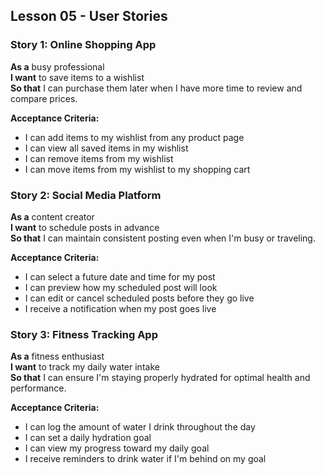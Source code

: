 ## Lesson 05 - User Stories

### Story 1: Online Shopping App
**As a** busy professional  
**I want** to save items to a wishlist  
**So that** I can purchase them later when I have more time to review and compare prices.

**Acceptance Criteria:**
- I can add items to my wishlist from any product page
- I can view all saved items in my wishlist
- I can remove items from my wishlist
- I can move items from my wishlist to my shopping cart

### Story 2: Social Media Platform
**As a** content creator  
**I want** to schedule posts in advance  
**So that** I can maintain consistent posting even when I'm busy or traveling.

**Acceptance Criteria:**
- I can select a future date and time for my post
- I can preview how my scheduled post will look
- I can edit or cancel scheduled posts before they go live
- I receive a notification when my post goes live

### Story 3: Fitness Tracking App
**As a** fitness enthusiast  
**I want** to track my daily water intake  
**So that** I can ensure I'm staying properly hydrated for optimal health and performance.

**Acceptance Criteria:**
- I can log the amount of water I drink throughout the day
- I can set a daily hydration goal
- I can view my progress toward my daily goal
- I receive reminders to drink water if I'm behind on my goal


